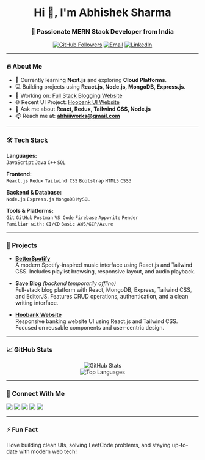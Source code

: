 <h1 align="center">Hi 👋, I'm Abhishek Sharma</h1>
<h3 align="center">🚀 Passionate MERN Stack Developer from India</h3>

<p align="center">
  <a href="https://github.com/oiabhishekk"><img src="https://img.shields.io/github/followers/oiabhishekk?label=Follow&style=social" alt="GitHub Followers"></a>
  <a href="mailto:abhiiiworks@gmail.com"><img src="https://img.shields.io/badge/Email-Contact-blue?style=flat-square&logo=gmail" alt="Email"></a>
  <a href="https://linkedin.com/in/oiabhishekk"><img src="https://img.shields.io/badge/LinkedIn-Connect-blue?style=flat-square&logo=linkedin" alt="LinkedIn"></a>
</p>

---

### 🔥 About Me

- 🌱 Currently learning **Next.js** and exploring **Cloud Platforms**.
- 💻 Building projects using **React.js, Node.js, MongoDB, Express.js**.
- 🔭 Working on: [Full Stack Blogging Website](https://github.com/oiabhishekk/Major-mern-blog)
- 🌐 Recent UI Project: [Hoobank UI Website](https://hoobankk-802p.onrender.com)
- 💬 Ask me about **React, Redux, Tailwind CSS, Node.js**
- 📫 Reach me at: **abhiiiworks@gmail.com**

---

### 🛠️ Tech Stack

**Languages:**  
`JavaScript` `Java` `C++` `SQL`

**Frontend:**  
`React.js` `Redux` `Tailwind CSS` `Bootstrap` `HTML5` `CSS3`

**Backend & Database:**  
`Node.js` `Express.js` `MongoDB` `MySQL`

**Tools & Platforms:**  
`Git` `GitHub` `Postman` `VS Code` `Firebase` `Appwrite` `Render`  
`Familiar with:` `CI/CD` `Basic AWS/GCP/Azure`

---

### 🚀 Projects

- **[BetterSpotify](https://betterspotify.onrender.com)**  
  A modern Spotify-inspired music interface using React.js and Tailwind CSS. Includes playlist browsing, responsive layout, and audio playback.

- **[Save Blog](https://save-blog.netlify.app)** *(backend temporarily offline)*  
  Full-stack blog platform with React, MongoDB, Express, Tailwind CSS, and EditorJS. Features CRUD operations, authentication, and a clean writing interface.

- **[Hoobank Website](https://hoobank-cj8k.onrender.com)**  
  Responsive banking website UI using React.js and Tailwind CSS. Focused on reusable components and user-centric design.

---

### 📈 GitHub Stats

<p align="center">
  <img src="https://github-readme-stats.vercel.app/api?username=oiabhishekk&show_icons=true&theme=github_dark&hide_title=true" alt="GitHub Stats" />
  <br />
  <img src="https://github-readme-stats.vercel.app/api/top-langs/?username=oiabhishekk&layout=compact&theme=github_dark" alt="Top Languages" />
</p>

---

### 🤝 Connect With Me

<p align="left">
  <a href="https://twitter.com/oiabhishekk" target="_blank"><img src="https://img.shields.io/badge/Twitter-1DA1F2?style=for-the-badge&logo=twitter&logoColor=white" /></a>
  <a href="https://linkedin.com/in/oiabhishekk" target="_blank"><img src="https://img.shields.io/badge/LinkedIn-0A66C2?style=for-the-badge&logo=linkedin&logoColor=white" /></a>
  <a href="https://fb.com/oiabhishekk" target="_blank"><img src="https://img.shields.io/badge/Facebook-1877F2?style=for-the-badge&logo=facebook&logoColor=white" /></a>
  <a href="https://instagram.com/oiabhishekk" target="_blank"><img src="https://img.shields.io/badge/Instagram-E4405F?style=for-the-badge&logo=instagram&logoColor=white" /></a>
  <a href="https://www.leetcode.com/oiabhishekk" target="_blank"><img src="https://img.shields.io/badge/LeetCode-FFA116?style=for-the-badge&logo=leetcode&logoColor=black" /></a>
</p>

---

### ⚡ Fun Fact

I love building clean UIs, solving LeetCode problems, and staying up-to-date with modern web tech!
